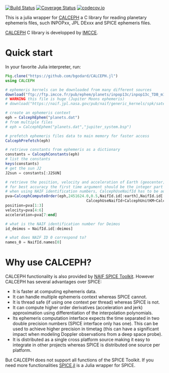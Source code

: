 [![Build Status](https://travis-ci.org/bgodard/CALCEPH.jl.svg?branch=master)](https://travis-ci.org/bgodard/CALCEPH.jl)
[![Coverage Status](https://coveralls.io/repos/bgodard/CALCEPH.jl/badge.svg?branch=master&service=github)](https://coveralls.io/github/bgodard/CALCEPH.jl?branch=master)
[![codecov.io](http://codecov.io/github/bgodard/CALCEPH.jl/coverage.svg?branch=master)](http://codecov.io/github/bgodard/CALCEPH.jl?branch=master)

This is a julia wrapper for [CALCEPH](https://www.imcce.fr/recherche/equipes/asd/calceph/) a C library for reading planetary ephemeris files, such INPOPxx, JPL DExxx and SPICE ephemeris files.

[CALCEPH](https://www.imcce.fr/recherche/equipes/asd/calceph/) C library is developped by [IMCCE](https://www.imcce.fr/).

# Quick start

In your favorite Julia interpreter, run:

```julia
Pkg.clone("https://github.com/bgodard/CALCEPH.jl")
using CALCEPH

# ephemeris kernels can be downloaded from many different sources
download("ftp://ftp.imcce.fr/pub/ephem/planets/inpop13c/inpop13c_TDB_m100_p100_tt.dat","planets.dat")
# WARNING this file is huge (Jupiter Moons ephemeris)
# download("https://naif.jpl.nasa.gov/pub/naif/generic_kernels/spk/satellites/jup310.bsp","jupiter_system.bsp")

# create an ephemeris context
eph = CalcephEphem("planets.dat")
# from multiple files
# eph = CalcephEphem("planets.dat","jupiter_system.bsp")

# prefetch ephemeris files data to main memory for faster access
CalcephPrefetch(eph)

# retrieve constants from ephemeris as a dictionary
constants = CalcephConstants(eph)
# list the constants
keys(constants)
# get the sun J2
J2sun = constants[:J2SUN]

# retrieve the position, velocity and acceleration of Earth (geocenter) relative to the Earth-Moon system barycenter in kilometers, kilometers per second and kilometers per second square at JD= 2451624.5 TDB timescale
# for best accuracy the first time argument should be the integer part and the delta the fractional part
# when using NAIF identification numbers, CalcephUseNaifId has to be added to the units argument
pva=CalcephComputeOrder(eph,2451624.0,0.5,NaifId.id[:earth],NaifId.id[:emb],
                                    CalcephUseNaifId+CalcephUnitKM+CalcephUnitSec,2)
position=pva[1:3]
velocity=pva[4:6]
acceleration=pva[7:end]

# what is the NAIF identification number for Deimos
id_deimos = NaifId.id[:deimos]

# what does NAIF ID 0 correspond to?
names_0 = NaifId.names[0]

```

# Why use CALCEPH?
CALCEPH functionality is also provided by [NAIF SPICE Toolkit](https://naif.jpl.nasa.gov/naif/toolkit.html). However CALCEPH has several advantages over SPICE:
- It is faster at computing ephemeris data.
- It can handle multiple ephemeris context whereas SPICE cannot.
- It is thread safe (if using one context per thread) whereas SPICE is not.
- It can compute higher order derivatives (acceleration and jerk) approximation using differentiation of the interpolation polynomials.
- Its ephemeris computation interface expects the time separated in two double precision numbers (SPICE interface only has one). This can be used to achieve higher
precision in timetag (this can have a significant impact when modeling Doppler observations from a deep space probe).
- It is distributed as a single cross platform source making it easy to integrate in other projects whereas SPICE is distributed one source per platform.

But CALCEPH does not support all functions of the SPICE Toolkit. If you need more functionalities [SPICE.jl](https://github.com/JuliaAstrodynamics/SPICE.jl) is a Julia wrapper for SPICE.
